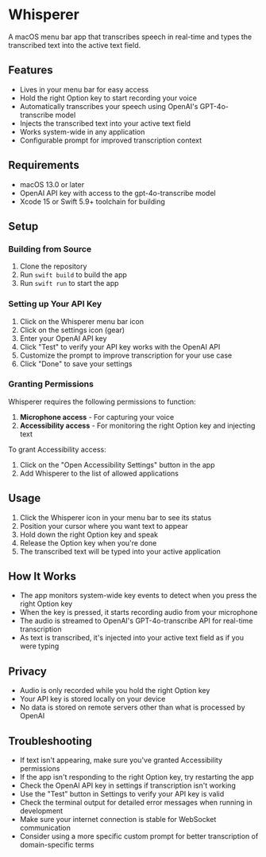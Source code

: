 # Whisperer

A macOS menu bar app that transcribes speech in real-time and types the transcribed text into the active text field.

## Features

- Lives in your menu bar for easy access
- Hold the right Option key to start recording your voice
- Automatically transcribes your speech using OpenAI's GPT-4o-transcribe model
- Injects the transcribed text into your active text field 
- Works system-wide in any application
- Configurable prompt for improved transcription context

## Requirements

- macOS 13.0 or later
- OpenAI API key with access to the gpt-4o-transcribe model
- Xcode 15 or Swift 5.9+ toolchain for building

## Setup

### Building from Source

1. Clone the repository
2. Run `swift build` to build the app
3. Run `swift run` to start the app

### Setting up Your API Key

1. Click on the Whisperer menu bar icon
2. Click on the settings icon (gear)
3. Enter your OpenAI API key
4. Click "Test" to verify your API key works with the OpenAI API
5. Customize the prompt to improve transcription for your use case
6. Click "Done" to save your settings

### Granting Permissions

Whisperer requires the following permissions to function:

1. **Microphone access** - For capturing your voice
2. **Accessibility access** - For monitoring the right Option key and injecting text

To grant Accessibility access:
1. Click on the "Open Accessibility Settings" button in the app
2. Add Whisperer to the list of allowed applications

## Usage

1. Click the Whisperer icon in your menu bar to see its status
2. Position your cursor where you want text to appear
3. Hold down the right Option key and speak
4. Release the Option key when you're done
5. The transcribed text will be typed into your active application

## How It Works

- The app monitors system-wide key events to detect when you press the right Option key
- When the key is pressed, it starts recording audio from your microphone
- The audio is streamed to OpenAI's GPT-4o-transcribe API for real-time transcription
- As text is transcribed, it's injected into your active text field as if you were typing

## Privacy

- Audio is only recorded while you hold the right Option key
- Your API key is stored locally on your device
- No data is stored on remote servers other than what is processed by OpenAI

## Troubleshooting

- If text isn't appearing, make sure you've granted Accessibility permissions
- If the app isn't responding to the right Option key, try restarting the app
- Check the OpenAI API key in settings if transcription isn't working
- Use the "Test" button in Settings to verify your API key is valid
- Check the terminal output for detailed error messages when running in development
- Make sure your internet connection is stable for WebSocket communication
- Consider using a more specific custom prompt for better transcription of domain-specific terms 